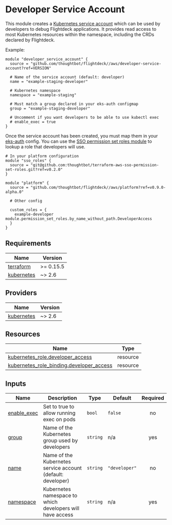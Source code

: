 # Developer Service Account

This module creates a [Kubernetes service account] which can be used by
developers to debug Flightdeck applications. It provides read access to most
Kubernetes resources within the namespace, including the CRDs declared by
Flightdeck.

Example:

``` hcl
module "developer_service_account" {
  source = "github.com/thoughtbot/flightdeck//aws/developer-service-account?ref=VERSION"

  # Name of the service account (default: developer)
  name = "example-staging-developer"

  # Kubernetes namespace
  namespace = "example-staging"

  # Must match a group declared in your eks-auth configmap
  group = "example-staging-developer"

  # Uncomment if you want developers to be able to use kubectl exec
  # enable_exec = true
}
```

Once the service account has been created, you must map them in your [eks-auth]
config. You can use the [SSO permission set roles module] to lookup a role that
developers will use.


``` hcl
# In your platform configuration
module "sso_roles" {
  source = "git@github.com:thoughtbot/terraform-aws-sso-permission-set-roles.git?ref=v0.2.0"
}

module "platform" {
  source = "github.com/thoughtbot/flightdeck//aws/platform?ref=v0.9.0-alpha.0"

  # Other config

  custom_roles = {
    example-developer  module.permission_set_roles.by_name_without_path.DeveloperAccess
  }
}

```

[Kubernetes service account]: https://kubernetes.io/docs/tasks/configure-pod-container/configure-service-account/
[eks-auth]: https://docs.aws.amazon.com/eks/latest/userguide/add-user-role.html
[SSO permission set roles module]: https://github.com/thoughtbot/terraform-aws-sso-permission-set-roles

<!-- BEGIN_TF_DOCS -->
## Requirements

| Name | Version |
|------|---------|
| <a name="requirement_terraform"></a> [terraform](#requirement\_terraform) | >= 0.15.5 |
| <a name="requirement_kubernetes"></a> [kubernetes](#requirement\_kubernetes) | ~> 2.6 |

## Providers

| Name | Version |
|------|---------|
| <a name="provider_kubernetes"></a> [kubernetes](#provider\_kubernetes) | ~> 2.6 |

## Resources

| Name | Type |
|------|------|
| [kubernetes_role.developer_access](https://registry.terraform.io/providers/hashicorp/kubernetes/latest/docs/resources/role) | resource |
| [kubernetes_role_binding.developer_access](https://registry.terraform.io/providers/hashicorp/kubernetes/latest/docs/resources/role_binding) | resource |

## Inputs

| Name | Description | Type | Default | Required |
|------|-------------|------|---------|:--------:|
| <a name="input_enable_exec"></a> [enable\_exec](#input\_enable\_exec) | Set to true to allow running exec on pods | `bool` | `false` | no |
| <a name="input_group"></a> [group](#input\_group) | Name of the Kubernetes group used by developers | `string` | n/a | yes |
| <a name="input_name"></a> [name](#input\_name) | Name of the Kubernetes service account (default: developer) | `string` | `"developer"` | no |
| <a name="input_namespace"></a> [namespace](#input\_namespace) | Kubernetes namespace to which developers will have access | `string` | n/a | yes |
<!-- END_TF_DOCS -->
